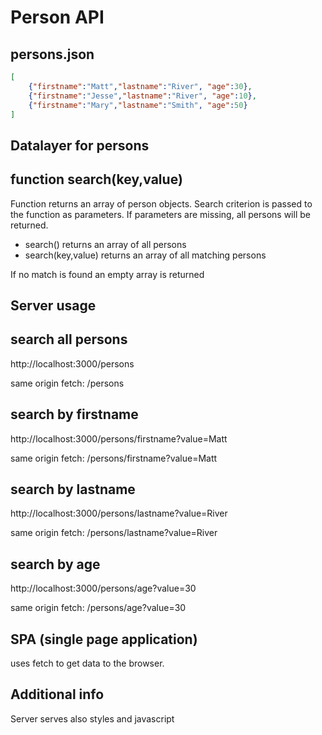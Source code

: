 # Person API

## persons.json
```json
[
    {"firstname":"Matt","lastname":"River", "age":30},
    {"firstname":"Jesse","lastname":"River", "age":10},
    {"firstname":"Mary","lastname":"Smith", "age":50}
]
```

## Datalayer for persons

## function **search(key,value)**

Function returns an array of person objects. Search criterion is passed to the function as parameters. If parameters are missing, all persons will be returned.

-   search() returns an array of all persons
-   search(key,value) returns an array of all matching persons

If no match is found an empty array is returned

## Server usage

## search all persons
http://localhost:3000/persons

same origin fetch: /persons

## search by firstname
http://localhost:3000/persons/firstname?value=Matt

same origin fetch: /persons/firstname?value=Matt

## search by lastname
http://localhost:3000/persons/lastname?value=River

same origin fetch: /persons/lastname?value=River

## search by age
http://localhost:3000/persons/age?value=30

same origin fetch: /persons/age?value=30

## SPA (single page application)
uses fetch to get data to the browser.

## Additional info

Server serves also styles and javascript 